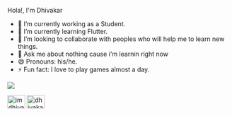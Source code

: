 Hola!, I'm Dhivakar

- 🔭 I’m currently working as a Student.
- 🌱 I’m currently learning Flutter.
- 👯 I’m looking to collaborate with peoples who will help me to learn new things.
- 💬 Ask me about nothing cause i'm learnin right now
- 😄 Pronouns: his/he.
- ⚡ Fun fact: I love to play games almost a day.

<img src="https://github-readme-stats.vercel.app/api?username=dhivakar04&&show_icons=true&title_color=ffffff&icon_color=bb2acf&text_color=daf7dc&bg_color=151515">

<a href="https://twitter.com/imdhivakar" target="blank"><img align="center" src="https://cdn.jsdelivr.net/npm/simple-icons@3.0.1/icons/twitter.svg" alt="imdhivakar" height="30" width="40" /></a>
<a href="https://www.hackerrank.com/dhivakar842" target="blank"><img align="center" src="https://cdn.jsdelivr.net/npm/simple-icons@3.0.1/icons/hackerrank.svg" alt="dhivakar842" height="30" width="40" /></a>
</p>
